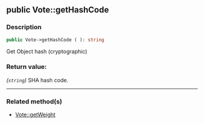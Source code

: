 ## public Vote::getHashCode

### Description    

```php
public Vote->getHashCode ( ): string
```

Get Object hash (cryptographic)
    

### Return value:   

*(```string```)* SHA hash code.


---------------------------------------

### Related method(s)      

* [Vote::getWeight](../Vote%20Class/public%20Vote--getWeight.md)    

